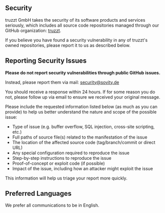## Security

truzzt GmbH takes the security of its software products and services seriously,
which includes all source code repositories managed through our GitHub
organization: [truzzt](https://github.com/truzzt).

If you believe you have found a security vulnerability in any of truzzt's owned
repositories, please report it to us as described below.

## Reporting Security Issues

**Please do not report security vulnerabilities through public GitHub issues.**

Instead, please report them via mail:
[security@sovity.de](mailto:security@sovity.de)

You should receive a response within 24 hours. If for some reason you do not,
please follow up via email to ensure we received your original message.

Please include the requested information listed below (as much as you can
provide) to help us better understand the nature and scope of the possible
issue:

- Type of issue (e.g. buffer overflow, SQL injection, cross-site scripting,
  etc.)
- Full paths of source file(s) related to the manifestation of the issue
- The location of the affected source code (tag/branch/commit or direct URL)
- Any special configuration required to reproduce the issue
- Step-by-step instructions to reproduce the issue
- Proof-of-concept or exploit code (if possible)
- Impact of the issue, including how an attacker might exploit the issue

This information will help us triage your report more quickly.

## Preferred Languages

We prefer all communications to be in English.
